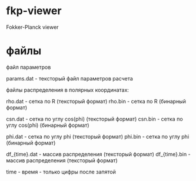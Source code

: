 # fkp-viewer
Fokker-Planck viewer


# файлы 
файл параметров

params.dat - тексторый файл параметров расчета

файлы распределения в полярных координатах:

rho.dat - сетка по R (тексторый формат)
rho.bin - сетка по R (бинарный формат)

csn.dat - сетка по углу cos(phi) (тексторый формат)
csn.bin - сетка по углу cos(phi) (бинарный формат)

phi.dat - сетка по углу phi (тексторый формат)
phi.bin - сетка по углу phi (бинарный формат)

df_{time}.dat - массив распределения  (тексторый формат)
df_{time}.bin - массив распределения  (тексторый формат)

time - время - только цифры после запятой
